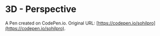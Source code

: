 # 3D - Perspective

A Pen created on CodePen.io. Original URL: [https://codepen.io/sohilpro](https://codepen.io/sohilpro).

